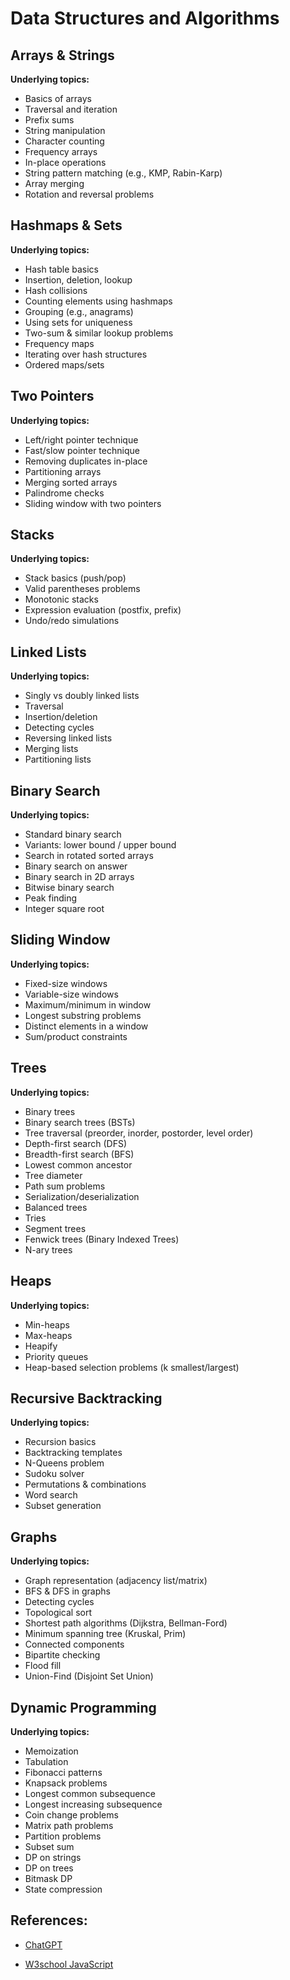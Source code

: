 # Data Structures and Algorithms

## Arrays & Strings
**Underlying topics:**
- Basics of arrays
- Traversal and iteration
- Prefix sums
- String manipulation
- Character counting
- Frequency arrays
- In-place operations
- String pattern matching (e.g., KMP, Rabin-Karp)
- Array merging
- Rotation and reversal problems

## Hashmaps & Sets
**Underlying topics:**
- Hash table basics
- Insertion, deletion, lookup
- Hash collisions
- Counting elements using hashmaps
- Grouping (e.g., anagrams)
- Using sets for uniqueness
- Two-sum & similar lookup problems
- Frequency maps
- Iterating over hash structures
- Ordered maps/sets

## Two Pointers
**Underlying topics:**
- Left/right pointer technique
- Fast/slow pointer technique
- Removing duplicates in-place
- Partitioning arrays
- Merging sorted arrays
- Palindrome checks
- Sliding window with two pointers

## Stacks
**Underlying topics:**
- Stack basics (push/pop)
- Valid parentheses problems
- Monotonic stacks
- Expression evaluation (postfix, prefix)
- Undo/redo simulations

## Linked Lists
**Underlying topics:**
- Singly vs doubly linked lists
- Traversal
- Insertion/deletion
- Detecting cycles
- Reversing linked lists
- Merging lists
- Partitioning lists

## Binary Search
**Underlying topics:**
- Standard binary search
- Variants: lower bound / upper bound
- Search in rotated sorted arrays
- Binary search on answer
- Binary search in 2D arrays
- Bitwise binary search
- Peak finding
- Integer square root

## Sliding Window
**Underlying topics:**
- Fixed-size windows
- Variable-size windows
- Maximum/minimum in window
- Longest substring problems
- Distinct elements in a window
- Sum/product constraints

## Trees
**Underlying topics:**
- Binary trees
- Binary search trees (BSTs)
- Tree traversal (preorder, inorder, postorder, level order)
- Depth-first search (DFS)
- Breadth-first search (BFS)
- Lowest common ancestor
- Tree diameter
- Path sum problems
- Serialization/deserialization
- Balanced trees
- Tries
- Segment trees
- Fenwick trees (Binary Indexed Trees)
- N-ary trees

## Heaps
**Underlying topics:**
- Min-heaps
- Max-heaps
- Heapify
- Priority queues
- Heap-based selection problems (k smallest/largest)

## Recursive Backtracking
**Underlying topics:**
- Recursion basics
- Backtracking templates
- N-Queens problem
- Sudoku solver
- Permutations & combinations
- Word search
- Subset generation

## Graphs
**Underlying topics:**
- Graph representation (adjacency list/matrix)
- BFS & DFS in graphs
- Detecting cycles
- Topological sort
- Shortest path algorithms (Dijkstra, Bellman-Ford)
- Minimum spanning tree (Kruskal, Prim)
- Connected components
- Bipartite checking
- Flood fill
- Union-Find (Disjoint Set Union)

## Dynamic Programming
**Underlying topics:**
- Memoization
- Tabulation
- Fibonacci patterns
- Knapsack problems
- Longest common subsequence
- Longest increasing subsequence
- Coin change problems
- Matrix path problems
- Partition problems
- Subset sum
- DP on strings
- DP on trees
- Bitmask DP
- State compression

## References:
- [ChatGPT](https://chatgpt.com/)

- [W3school JavaScript](https://www.w3schools.com/js/default.asp)

